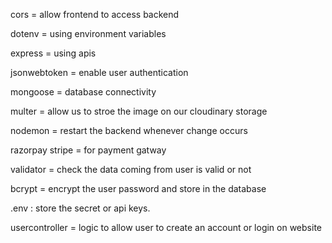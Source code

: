 cors = allow frontend to access backend

dotenv = using environment variables

express = using apis

jsonwebtoken = enable user authentication

mongoose = database connectivity

multer = allow us to stroe the image on our cloudinary storage

nodemon = restart the backend whenever change occurs

razorpay stripe = for payment gatway

validator = check the data coming from user is valid or not

bcrypt = encrypt the user password and store in the database

.env : store the secret or api keys.

usercontroller = logic to allow user to create an account or login on website
